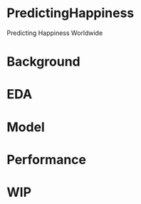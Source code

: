 # PredictingHappiness
Predicting Happiness Worldwide

# Background

# EDA

# Model

# Performance 

# WIP
